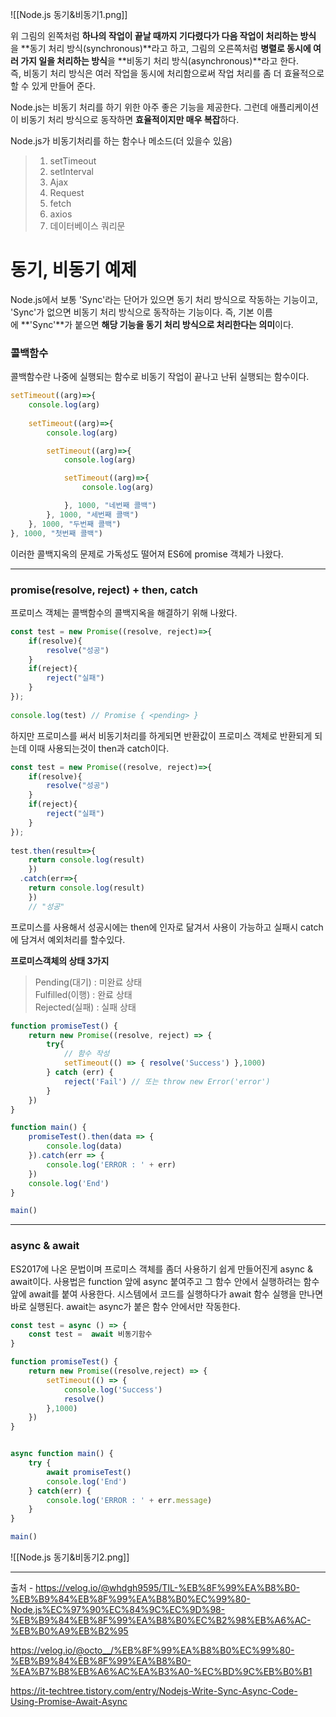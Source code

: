

![[Node.js 동기&비동기1.png]]


위 그림의 왼쪽처럼 **하나의 작업이 끝날 때까지 기다렸다가 다음 작업이 처리하는 방식**을 **동기 처리 방식(synchronous)**라고 하고, 그림의 오른쪽처럼 **병렬로 동시에 여러 가지 일을 처리하는 방식**을 **비동기 처리 방식(asynchronous)**라고 한다.  
즉, 비동기 처리 방식은 여러 작업을 동시에 처리함으로써 작업 처리를 좀 더 효율적으로 할 수 있게 만들어 준다.

Node.js는 비동기 처리를 하기 위한 아주 좋은 기능을 제공한다. 그런데 애플리케이션이 비동기 처리 방식으로 동작하면 **효율적이지만 매우 복잡**하다.


Node.js가 비동기처리를 하는 함수나 메소드(더 있을수 있음)

> 1. setTimeout
> 2. setInterval
> 3. Ajax
> 4. Request
> 5. fetch
> 6. axios
> 7. 데이터베이스 쿼리문


# 동기, 비동기 예제

Node.js에서 보통 'Sync'라는 단어가 있으면 동기 처리 방식으로 작동하는 기능이고, 'Sync'가 없으면 비동기 처리 방식으로 동작하는 기능이다. 즉, 기본 이름에 **'Sync'**가 붙으면 **해당 기능을 동기 처리 방식으로 처리한다는 의미**이다.

### 콜백함수

콜백함수란 나중에 실행되는 함수로 비동기 작업이 끝나고 난뒤 실행되는 함수이다.

```js
setTimeout((arg)=>{
    console.log(arg)
    
    setTimeout((arg)=>{
        console.log(arg)

        setTimeout((arg)=>{
            console.log(arg)

            setTimeout((arg)=>{
                console.log(arg)

            }, 1000, "네번째 콜백")
        }, 1000, "세번째 콜백")
    }, 1000, "두번째 콜백")
}, 1000, "첫번째 콜백")
```

이러한 콜백지옥의 문제로 가독성도 떨어져 ES6에 promise 객체가 나왔다.

---

### promise(resolve, reject) + then, catch

프로미스 객체는 콜백함수의 콜백지옥을 해결하기 위해 나왔다.

```js
const test = new Promise((resolve, reject)=>{
    if(resolve){
        resolve("성공")
    }
    if(reject){
        reject("실패")
    }
});
  
console.log(test) // Promise { <pending> }
```

하지만 프로미스를 써서 비동기처리를 하게되면 반환값이 프로미스 객체로 반환되게 되는데 이때 사용되는것이 then과 catch이다.

```js
const test = new Promise((resolve, reject)=>{
    if(resolve){
        resolve("성공")
    }
    if(reject){
        reject("실패")
    }
});
  
test.then(result=>{
    return console.log(result)
	})
  .catch(err=>{
 	return console.log(result)
	})
	// "성공"
```

프로미스를 사용해서 성공시에는 then에 인자로 닮겨서 사용이 가능하고 실패시 catch에 담겨서 예외처리를 할수있다.

**프로미스객체의 상태 3가지**

> Pending(대기) : 미완료 상태  
> Fulfilled(이행) : 완료 상태  
> Rejected(실패) : 실패 상태

```js
function promiseTest() { 
    return new Promise((resolve, reject) => {
        try{
            // 함수 작성
            setTimeout(() => { resolve('Success') },1000)           
        } catch (err) {
            reject('Fail') // 또는 throw new Error('error')
        }
    })
}

function main() {
	promiseTest().then(data => {
        console.log(data)
    }).catch(err => {
        console.log('ERROR : ' + err)
    })
    console.log('End')
}

main()
```

---

### async & await

ES2017에 나온 문법이며 프로미스 객체를 좀더 사용하기 쉽게 만들어진게 async & await이다.
사용법은 function 앞에 async 붙여주고 그 함수 안에서 실행하려는 함수 앞에 await를 붙여 사용한다. 시스템에서 코드를 실행하다가 await 함수 실행을 만나면 바로 실행된다. await는 async가 붙은 함수 안에서만 작동한다.


```js
const test = async () => {
    const test =  await 비동기함수
}
```


```js
function promiseTest() { 
    return new Promise((resolve,reject) => {
        setTimeout(() => {
            console.log('Success')
            resolve()
        },1000)
    })
}


async function main() {
    try {
        await promiseTest()
        console.log('End')
    } catch(err) {
        console.log('ERROR : ' + err.message)
    }   
}

main()
```


![[Node.js 동기&비동기2.png]]


---
출처 - https://velog.io/@whdgh9595/TIL-%EB%8F%99%EA%B8%B0-%EB%B9%84%EB%8F%99%EA%B8%B0%EC%99%80-Node.js%EC%97%90%EC%84%9C%EC%9D%98-%EB%B9%84%EB%8F%99%EA%B8%B0%EC%B2%98%EB%A6%AC-%EB%B0%A9%EB%B2%95


https://velog.io/@octo__/%EB%8F%99%EA%B8%B0%EC%99%80-%EB%B9%84%EB%8F%99%EA%B8%B0-%EA%B7%B8%EB%A6%AC%EA%B3%A0-%EC%BD%9C%EB%B0%B1

https://it-techtree.tistory.com/entry/Nodejs-Write-Sync-Async-Code-Using-Promise-Await-Async